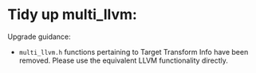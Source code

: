 # Tidy up multi_llvm:

Upgrade guidance:
* `multi_llvm.h` functions pertaining to Target Transform Info have been
  removed. Please use the equivalent LLVM functionality directly.
